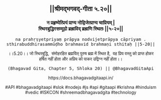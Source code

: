 <center><h2>||श्रीमद्‍भगवद्‍-गीता ५.२०||</h2>
<h3>न प्रहृष्येत्प्रियं प्राप्य नोद्विजेत्प्राप्य चाप्रियम् |<br/>स्थिरबुद्धिरसम्मूढो ब्रह्मविद् ब्रह्मणि स्थितः ||५-२०||</h3>
<pre>na prahṛṣyetpriyaṃ prāpya nodvijetprāpya cāpriyam .<br/>sthirabuddhirasammūḍho brahmavid brahmaṇi sthitaḥ ||5-20||</pre>
<p>।।5.20।। जो स्थिरबुद्धि,  संमोहरहित ब्रह्मवित् पुरुष ब्रह्म में स्थित है,  वह प्रिय वस्तु को प्राप्त होकर हर्षित नहीं होता और अप्रिय को पाकर उद्विग्न नहीं होता।।</p>
<pre>(Bhagavad Gita, Chapter 5, Shloka 20) || @BhagavadGitaApi</pre><p>https://docs.bhagavadgitaapi.in/</p><p>#API #bhagavadgitaapi #slok #nodejs #js #api #gitaapi #krishna #hinduism #vedic #ISKCON #shreemadbhagavadgita #technology</p></center>